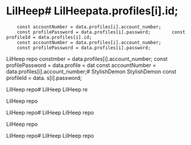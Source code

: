# LilHeep# LilHeepata.profiles[i].id;
        const accountNumber = data.profiles[i].account_number;
        const profilePassword = data.profiles[i].password;        const profileId = data.profiles[i].id;
        const accountNumber = data.profiles[i].account_number;
        const profilePassword = data.profiles[i].password;
LilHeep repo        constmber = data.profiles[i].account_number;
        const profilePassword = data.profile = dat
        const accountNumber = data.profiles[i].account_number;# StylishDemon
StylishDemon        const profileId = data.
s[i].password;


LilHeep repo# LilHeep
LilHeep re




LilHeep repo

LilHeep repo# LilHeep
LilHeep repo


LilHeep repo

LilHeep repo# LilHeep
LilHeep repo

